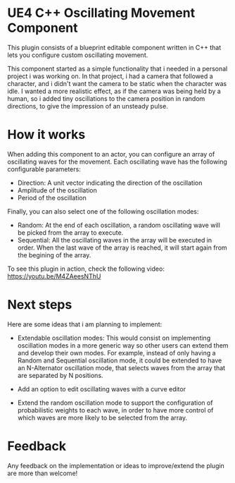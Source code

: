 # UE4 C++ Oscillating Movement Component
This plugin consists of a blueprint editable component written in C++ that lets you configure custom oscillating movement. 

This component started as a simple functionality that i needed in a personal project i was working on. In that project, i had a camera that followed a character, and i didn't want the camera to be static when the character was idle. I wanted a more realistic effect, as if the camera was being held by a human, so i added tiny oscillations to the camera position in random directions, to give the impression of an unsteady pulse.  

# How it works 
When adding this component to an actor, you can configure an array of oscillating waves for the movement. Each oscillating wave has the following configurable parameters:

* Direction: A unit vector indicating the direction of the oscillation
* Amplitude of the oscillation
* Period of the oscillation

Finally, you can also select one of the following oscillation modes:

* Random: At the end of each oscillation, a random oscillating wave will be picked from the array to execute.
* Sequential: All the oscillating waves in the array will be executed in order. When the last wave of the array is reached, it will start again from the begining of the array.

To see this plugin in action, check the following video: https://youtu.be/M4ZAeesNThU

# Next steps
Here are some ideas that i am planning to implement:

* Extendable oscillation modes: This would consist on implementing oscillation modes in a more generic way so other users can extend them and develop their own modes. For example, instead of only having a Random and Sequential oscillation mode, it could be extended to have an N-Alternator oscillation mode, that selects waves from the array that are separated by N positions.

* Add an option to edit oscillating waves with a curve editor

* Extend the random oscillation mode to support the configuration of probabilistic weights to each wave, in order to have more control of which waves are more likely to be selected from the array.

# Feedback
Any feedback on the implementation or ideas to improve/extend the plugin are more than welcome!
